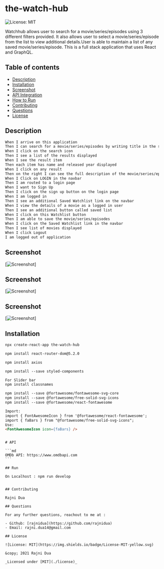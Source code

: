 # the-watch-hub

![License: MIT](https://img.shields.io/badge/License-MIT-yellow.svg)

Watchhub allows user to search for a movie/series/episodes using 3 different filters provided. It also allows user to select a movie/series/episode from the list to view additional details.User is able to maintain a list of any saved movie/series/episode.
This is a full stack application that uses React and GraphQL.

## Table of contents

- [Description](#Description)
- [Installation](#Installation)
- [Screenshot](#Screenshot)
- [API Integration](#API)
- [How to Run](#Run)
- [Contributing](#Contributing)
- [Questions](#Questions)
- [License](#License)

## Description

```md
When I arrive on this application
Then I can search for a movie/series/episodes by writing title in the search box
When I click on the search icon
Then I see a list of the results displayed
When I see the result item
Then each item has name and released year displayed
When I click on any result
Then on the right I can see the full description of the movie/series/episode
When I Click on LOGIN in the navbar
Then I am routed to a login page
When I want to Sign Up
Then I click on the sign up button on the login page
When I am logged in
Then I see an additional Saved Watchlist link on the navbar
When I view the details of a movie as a logged in user
Then I see an additional button called saved list
When I click on this Watchlist button
Then I am able to save the movie/series/episodes
When I click on the Saved Watchlist link in the navbar
Then I see list of movies displayed
When I click Logout
I am logged out of application
```

## Screenshot

[![Screenshot](./client/src/images/Screenshot1.gif)]

## Screenshot

[![Screenshot](./client/src/images/screenshot2.gif)]

## Screenshot

[![Screenshot](./client/src/images/screenshot3.gif)]

## Installation

```md
npx create-react-app the-watch-hub
```

```md
npm install react-router-dom@5.2.0
```

```md
npm install axios
```

```md
npm install --save styled-components
```

```md
For Slider bar
npm install classnames
```

```md
npm install --save @fortawesome/fontawesome-svg-core
npm install --save @fortawesome/free-solid-svg-icons
npm install --save @fortawesome/react-fontawesome

Import:
import { FontAwesomeIcon } from '@fortawesome/react-fontawesome';
import { faBars } from "@fortawesome/free-solid-svg-icons";
Use:
<FontAwesomeIcon icon={faBars} />
```

````

# API

```md
OMDb API: https://www.omdbapi.com
```

## Run

On Localhost : npm run develop


## Contributing

Rajni Dua

## Questions

For any further questions, reachout to me at :

- Github: [rajnidua](https://github.com/rajnidua)
- Email: rajni.dua14@gmail.com

## License

![License: MIT](https://img.shields.io/badge/License-MIT-yellow.svg)

&copy; 2021 Rajni Dua

_Licensed under [MIT](./license)_
````

